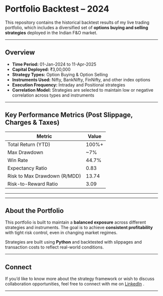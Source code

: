 #  Portfolio Backtest – 2024

This repository contains the historical backtest results of my live trading portfolio, which includes a diversified set of **options buying and selling strategies** deployed in the Indian F&O market.

---

## Overview

- **Time Period:** 01-Jan-2024 to 11-Apr-2025 
- **Capital Deployed:** ₹3,00,000  
- **Strategy Types:** Option Buying & Option Selling  
- **Instruments Used:** Nifty, BankNifty, FinNifty, and other index options  
- **Execution Frequency:** Intraday and Positional strategies  
- **Correlation Model:** Strategies are selected to maintain low or negative correlation across types and instruments

---

## Key Performance Metrics (Post Slippage, Charges & Taxes)

| Metric                     | Value         |
|---------------------------|---------------|
| Total Return (YTD)        | 100%+         |
| Max Drawdown              | ~7%           |
| Win Rate                  | 44.7%         |
| Expectancy Ratio          | 0.83          |
| Risk to Max Drawdown (R/MDD) | 13.74      |
| Risk-to-Reward Ratio      | 3.09          |

---

---

## About the Portfolio

This portfolio is built to maintain a **balanced exposure** across different strategies and instruments. The goal is to achieve **consistent profitability** with tight risk control, even in changing market regimes.

Strategies are built using **Python** and backtested with slippages and transaction costs to reflect real-world conditions.

---

## Connect

If you’d like to know more about the strategy framework or wish to discuss collaboration opportunities, feel free to connect with me on [LinkedIn](https://www.linkedin.com/in/28a-harsh-malhotra/) .

---

